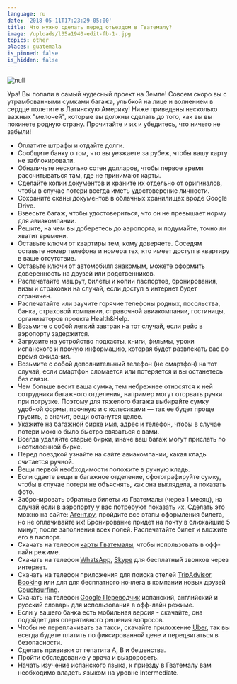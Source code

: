 ```yaml
---
language: ru
date: '2018-05-11T17:23:29-05:00'
title: Что нужно сделать перед отъездом в Гватемалу?
image: /uploads/l35a1940-edit-fb-1-.jpg
topics: other
places: guatemala
is_pinned: false
is_hidden: false
---
```

![null](/uploads/l35a1940-edit-fb-1-.jpg)

Ура! Вы попали в самый чудесный проект на Земле! Совсем скоро вы с утрамбованными сумками багажа, улыбкой на лице и волнением в сердце полетите в Латинскую Америку! Ниже приведены несколько важных "мелочей", которые вы должны сделать до того, как вы вы покинете родную страну. Прочитайте и их и убедитесь, что ничего не забыли!

* Оплатите штрафы и отдайте долги.
* Сообщите банку о том, что вы уезжаете за рубеж, чтобы вашу карту не заблокировали.
* Обналичьте несколько сотен долларов, чтобы первое время рассчитываться там, где не принимают карты.
* Сделайте копии документов и храните их отдельно от оригиналов, чтобы в случае потери всегда иметь удостоверение личности.
* Сохраните сканы документов в облачных хранилищах вроде Google Drive.
* Взвесьте багаж, чтобы удостовериться, что он не превышает норму для авиакомпании.
* Решите, на чем вы доберетесь до аэропорта, и подумайте, точно ли хватит времени.
* Оставьте ключи от квартиры тем, кому доверяете. Соседям оставьте номер телефона и номера тех, кто имеет доступ в квартиру в ваше отсутствие.
* Оставьте ключи от автомобиля знакомым, можете оформить доверенность на друзей или родственников.
* Распечатайте машрут, билеты и копии паспортов, бронирования, визы и страховки на случай, если доступ в интернет будет ограничен.
* Распечатайте или заучите горячие телефоны родных, посольства, банка, страховой компании, справочной авиакомпании, гостиницы, организаторов проекта Health&Help.
* Возьмите с собой легкий завтрак на тот случай, если рейс в аэропорту задержится.
* Загрузите на устройство подкасты, книги, фильмы, уроки испанского и прочую информацию, которая будет развлекать вас во время ожидания.
* Возьмите с собой дополнительный телефон (не смартфон) на тот случай, если смартфон сломается или потеряется и вы останетесь без связи.
* Чем больше весит ваша сумка, тем небрежнее относятся к ней сотрудники багажного отделения, например могут оторвать ручки при погрузке. Поэтому для тяжелого багажа выбирайте сумку удобной формы, прочную и с колесиками — так ее будет проще грузить, а значит, вещи останутся целее.
* Укажите на багажной бирке имя, адрес и телефон, чтобы в случае потери можно было быстро связаться с вами.
* Всегда удаляйте старые бирки, иначе ваш багаж могут прислать по неотклеенной бирке.
* Перед поездкой узнайте на сайте авиакомпании, какая кладь считается ручной.
* Вещи первой необходимости положите в ручную кладь.
* Если сдаете вещи в багажное отделение, сфотографируйте сумку, чтобы в случае потери не объяснять, как она выглядела, а показать фото.
* Забронировать обратные билеты из Гватемалы (через 1 месяц), на случай если в аэропорту у вас потребуют показать их. Сделать это можно на сайте: [Агент.ру](https://www.agent.ru/), пройдите все этапы оформления билета, но не оплачивайте их! Бронирование придет на почту в ближайшие 5 минут, после заполнения всех полей. Распечатайте билет и вложите его в паспорт.
* Скачать на телефон [карты Гватемалы](https://maps.me/), чтобы использовать в офф-лайн режиме.
* Скачать на телефон [WhatsApp](https://www.whatsapp.com/download/), [Skype](https://www.skype.com/ru/get-skype/) для бесплатный звонков через интернет.
* Скачать на телефон приложения для поиска отелей [TripAdvisor](https://www.tripadvisor.ru/), [Booking](https://www.booking.com/) или для для бесплатного ночлега в компании новых друзей [Couchsurfing](https://www.couchsurfing.com/).
* Скачать на телефон [Google Переводчик](https://translate.google.com/) испанский, английский и русский словарь для использования в офф-лайн режиме.
* Если у вашего банка есть мобильная версия - скачайте, она подойдет для оперативного решения вопросов.
* Чтобы не переплачивать за такси, скачайте приложение [Uber](https://www.uber.com/ru/ride/), так вы всегда будете платить по фиксированной цене и передвигаться в безопасности.
* Сделать прививки от гепатита A, B и бешенства.
* Пройти обследование у врача и выздороветь.
* Начать изучение испанского языка, к приезду в Гватемалу вам необходимо владеть языком на уровне Intermediate.
